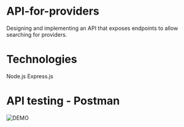 # API-for-providers
Designing and implementing an API that exposes endpoints to allow searching for providers.

# Technologies
Node.js
Express.js

# API testing - Postman

![DEMO](https://user-images.githubusercontent.com/35351964/106407789-c6e38600-63f1-11eb-8f73-c0a254e53c23.png)
